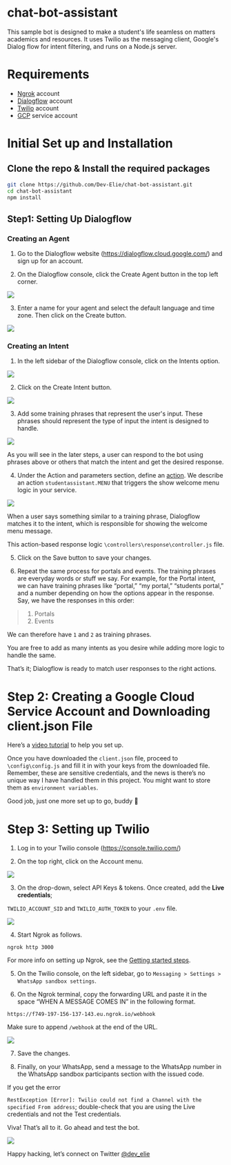 # chat-bot-assistant
This sample bot is designed to make a student's life seamless on matters academics and resources. It uses Twilio as the messaging client, Google's Dialog flow for intent filtering, and runs on a Node.js server.


# Requirements
- [Ngrok](https://ngrok.com/) account
- [Dialogflow](https://dialogflow.cloud.google.com/) account
- [Twilio](https://www.twilio.com/) account
- [GCP](https://console.cloud.google.com/) service account
# Initial Set up and Installation
## Clone the repo & Install the required packages
```bash
git clone https://github.com/Dev-Elie/chat-bot-assistant.git
cd chat-bot-assistant
npm install
```

## Step1: Setting Up Dialogflow
### Creating an Agent

1. Go to the Dialogflow website (https://dialogflow.cloud.google.com/) and sign up for an account.

2. On the Dialogflow console, click the Create Agent button in the top left corner.

![](/assets/readme-media/create-agent.PNG)

3. Enter a name for your agent and select the default language and time zone. Then click on the Create button.

![](/assets/readme-media/save-agent.PNG)

### Creating an Intent

1. In the left sidebar of the Dialogflow console, click on the Intents option.

![](/assets/readme-media/create-intent.PNG)

2. Click on the Create Intent button.

![](/assets/readme-media/save-intent.PNG)

3. Add some training phrases that represent the user's input. These phrases should represent the type of input the intent is designed to handle.

![](/assets/readme-media/user-expressions.PNG)

As you will see in the later steps, a user can respond to the bot using phrases above or others that match the intent and get the desired response.

4. Under the Action and parameters section, define an [action](https://cloud.google.com/dialogflow/es/docs/intents-actions-parameters#actions). We describe an action `studentassistant.MENU` that triggers the show welcome menu logic in your service.

![](/assets/readme-media/action-based-response-hook.PNG)

When a user says something similar to a training phrase, Dialogflow matches it to the intent, which is responsible for showing the welcome menu message.

This action-based response logic `\controllers\response\controller.js` file.

5. Click on the Save button to save your changes.

6. Repeat the same process for portals and events. The training phrases are everyday words or stuff we say. For example, for the Portal intent, we can have training phrases like “portal,” “my portal,” “students portal,” and a number depending on how the options appear in the response. Say, we have the responses in this order:

> 1. Portals
> 2. Events


We can therefore have `1` and `2` as training phrases.

You are free to add as many intents as you desire while adding more logic to handle the same.

That’s it; Dialogflow is ready to match user responses to the right actions.
# Step 2: Creating a Google Cloud Service Account and Downloading client.json File

Here’s a [video tutorial](https://www.youtube.com/watch?v=gb0bytUGDnQ) to help you set up.

Once you have downloaded the `client.json` file, proceed to `\config\config.js` and fill it in with your keys from the downloaded file. Remember, these are sensitive credentials, and the news is there’s no unique way I have handled them in this project. You might want to store them as `environment variables`.

Good job, just one more set up to go, buddy 🙂
# Step 3: Setting up Twilio

1. Log in to your Twilio console (<https://console.twilio.com/>)

2. On the top right, click on the Account menu.

![](/assets/readme-media/Aspose.Words.9789cd7e-697b-4b5a-9414-7a82b2d5865d.007.png)

3. On the drop-down, select API Keys & tokens. Once created, add the **Live credentials**;

`TWILIO_ACCOUNT_SID` and `TWILIO_AUTH_TOKEN` to your `.env` file.

![](/assets/readme-media/Aspose.Words.9789cd7e-697b-4b5a-9414-7a82b2d5865d.008.png)


4. Start Ngrok as follows.

`ngrok http 3000`

For more info on setting up Ngrok, see the [Getting started steps](https://dashboard.ngrok.com/get-started/setup).

5. On the Twilio console, on the left sidebar, go to `Messaging > Settings > WhatsApp sandbox settings`.

6. On the Ngrok terminal, copy the forwarding URL and paste it in the space “WHEN A MESSAGE COMES IN” in the following format.

`https://f749-197-156-137-143.eu.ngrok.io/webhook`

Make sure to append `/webhook` at the end of the URL.

![](/assets/readme-media/Aspose.Words.9789cd7e-697b-4b5a-9414-7a82b2d5865d.009.png)

7. Save the changes.

8. Finally, on your WhatsApp, send a message to the WhatsApp number in the WhatsApp sandbox participants section with the issued code.

If you get the error 

`RestException [Error]: Twilio could not find a Channel with the specified From address`; double-check that you are using the Live credentials and not the Test credentials.

Viva! That’s all to it. Go ahead and test the bot. 

![](/assets/readme-media/Aspose.Words.9789cd7e-697b-4b5a-9414-7a82b2d5865d.010.jpeg)

Happy hacking, let’s connect on Twitter [@dev_elie](https://twitter.com/dev_elie)
